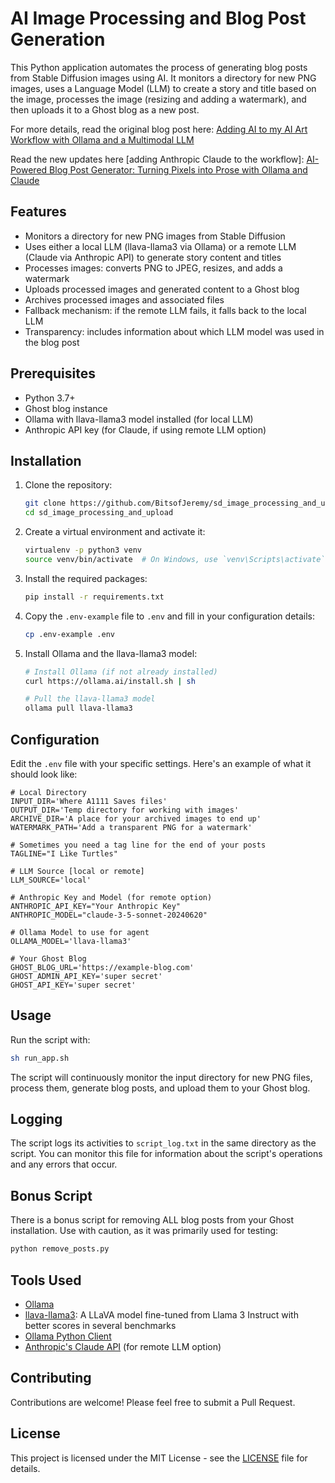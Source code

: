 # AI Image Processing and Blog Post Generation

This Python application automates the process of generating blog posts from Stable Diffusion images using AI. It monitors a directory for new PNG images, uses a Language Model (LLM) to create a story and title based on the image, processes the image (resizing and adding a watermark), and then uploads it to a Ghost blog as a new post.

For more details, read the original blog post here:
[Adding AI to my AI Art Workflow with Ollama and a Multimodal LLM](https://bits.jeremyschroeder.net/adding-ai-to-my-ai-art-worklfow-with-ollama-and-a-multimodal-llm/)

Read the new updates here [adding Anthropic Claude to the workflow]:
[AI-Powered Blog Post Generator: Turning Pixels into Prose with Ollama and Claude](https://bits.jeremyschroeder.net/ai-powered-blog-post-generator-turning-pixels-into-prose-with-ollama-and-claude/)

## Features

- Monitors a directory for new PNG images from Stable Diffusion
- Uses either a local LLM (llava-llama3 via Ollama) or a remote LLM (Claude via Anthropic API) to generate story content and titles
- Processes images: converts PNG to JPEG, resizes, and adds a watermark
- Uploads processed images and generated content to a Ghost blog
- Archives processed images and associated files
- Fallback mechanism: if the remote LLM fails, it falls back to the local LLM
- Transparency: includes information about which LLM model was used in the blog post

## Prerequisites

- Python 3.7+
- Ghost blog instance
- Ollama with llava-llama3 model installed (for local LLM)
- Anthropic API key (for Claude, if using remote LLM option)

## Installation

1. Clone the repository:
   ```bash
   git clone https://github.com/BitsofJeremy/sd_image_processing_and_upload.git
   cd sd_image_processing_and_upload
   ```

2. Create a virtual environment and activate it:
   ```bash
   virtualenv -p python3 venv
   source venv/bin/activate  # On Windows, use `venv\Scripts\activate`
   ```

3. Install the required packages:
   ```bash
   pip install -r requirements.txt
   ```

4. Copy the `.env-example` file to `.env` and fill in your configuration details:
   ```bash
   cp .env-example .env
   ```

5. Install Ollama and the llava-llama3 model:
   ```bash
   # Install Ollama (if not already installed)
   curl https://ollama.ai/install.sh | sh
   
   # Pull the llava-llama3 model
   ollama pull llava-llama3
   ```

## Configuration

Edit the `.env` file with your specific settings. Here's an example of what it should look like:

```
# Local Directory
INPUT_DIR='Where A1111 Saves files'
OUTPUT_DIR='Temp directory for working with images'
ARCHIVE_DIR='A place for your archived images to end up'
WATERMARK_PATH='Add a transparent PNG for a watermark'

# Sometimes you need a tag line for the end of your posts
TAGLINE="I Like Turtles"

# LLM Source [local or remote]
LLM_SOURCE='local'

# Anthropic Key and Model (for remote option)
ANTHROPIC_API_KEY="Your Anthropic Key"
ANTHROPIC_MODEL="claude-3-5-sonnet-20240620"

# Ollama Model to use for agent
OLLAMA_MODEL='llava-llama3'

# Your Ghost Blog
GHOST_BLOG_URL='https://example-blog.com'
GHOST_ADMIN_API_KEY='super secret'
GHOST_API_KEY='super secret'
```

## Usage

Run the script with:

```bash
sh run_app.sh
```

The script will continuously monitor the input directory for new PNG files, process them, generate blog posts, and upload them to your Ghost blog.

## Logging

The script logs its activities to `script_log.txt` in the same directory as the script. You can monitor this file for information about the script's operations and any errors that occur.

## Bonus Script

There is a bonus script for removing ALL blog posts from your Ghost installation. Use with caution, as it was primarily used for testing:

```bash
python remove_posts.py
```

## Tools Used

- [Ollama](https://ollama.ai/)
- [llava-llama3](https://ollama.com/library/llava-llama3): A LLaVA model fine-tuned from Llama 3 Instruct with better scores in several benchmarks
- [Ollama Python Client](https://github.com/jmorganca/ollama-python)
- [Anthropic's Claude API](https://www.anthropic.com) (for remote LLM option)

## Contributing

Contributions are welcome! Please feel free to submit a Pull Request.

## License

This project is licensed under the MIT License - see the [LICENSE](LICENSE) file for details.